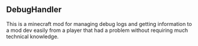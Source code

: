 ## DebugHandler

This is a minecraft mod for managing debug logs and getting information to a mod dev easily from a player that had a
problem without requiring much technical knowledge.